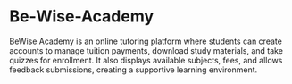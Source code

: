 # Be-Wise-Academy
BeWise Academy is an online tutoring platform where students can create accounts to manage tuition payments, download study materials, and take quizzes for enrollment. It also displays available subjects, fees, and allows feedback submissions, creating a supportive learning environment.
